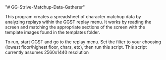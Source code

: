 "# GG-Strive-Matchup-Data-Gatherer" 

This program creates a spreadsheet of character matchup data by analyzing replays within the GGST replay menu. It works by reading the screen and matching the appropriate sections of the screen with the template images found in the templates folder.

To run, start GGST and go to the replay menu. Set the filter to your choosing (lowest floor/highest floor, chars, etc), then run this script. This script currently assumes 2560x1440 resolution
